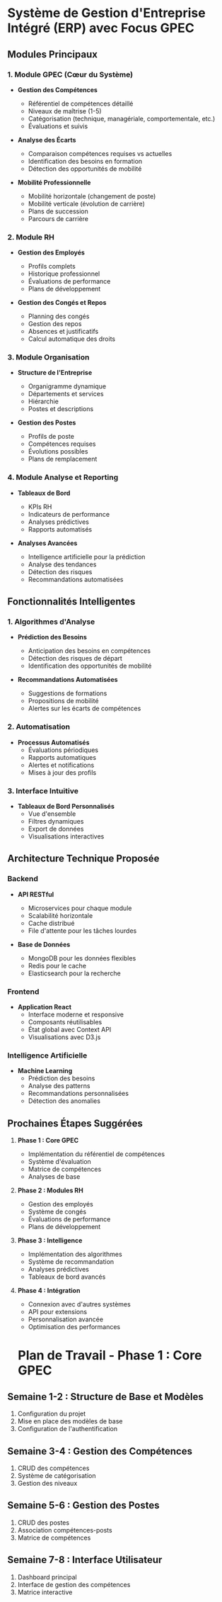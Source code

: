 # Système de Gestion d'Entreprise Intégré (ERP) avec Focus GPEC

## Modules Principaux

### 1. Module GPEC (Cœur du Système)
- **Gestion des Compétences**
  - Référentiel de compétences détaillé
  - Niveaux de maîtrise (1-5)
  - Catégorisation (technique, managériale, comportementale, etc.)
  - Évaluations et suivis

- **Analyse des Écarts**
  - Comparaison compétences requises vs actuelles
  - Identification des besoins en formation
  - Détection des opportunités de mobilité

- **Mobilité Professionnelle**
  - Mobilité horizontale (changement de poste)
  - Mobilité verticale (évolution de carrière)
  - Plans de succession
  - Parcours de carrière

### 2. Module RH
- **Gestion des Employés**
  - Profils complets
  - Historique professionnel
  - Évaluations de performance
  - Plans de développement

- **Gestion des Congés et Repos**
  - Planning des congés
  - Gestion des repos
  - Absences et justificatifs
  - Calcul automatique des droits

### 3. Module Organisation
- **Structure de l'Entreprise**
  - Organigramme dynamique
  - Départements et services
  - Hiérarchie
  - Postes et descriptions

- **Gestion des Postes**
  - Profils de poste
  - Compétences requises
  - Évolutions possibles
  - Plans de remplacement

### 4. Module Analyse et Reporting
- **Tableaux de Bord**
  - KPIs RH
  - Indicateurs de performance
  - Analyses prédictives
  - Rapports automatisés

- **Analyses Avancées**
  - Intelligence artificielle pour la prédiction
  - Analyse des tendances
  - Détection des risques
  - Recommandations automatisées

## Fonctionnalités Intelligentes

### 1. Algorithmes d'Analyse
- **Prédiction des Besoins**
  - Anticipation des besoins en compétences
  - Détection des risques de départ
  - Identification des opportunités de mobilité

- **Recommandations Automatisées**
  - Suggestions de formations
  - Propositions de mobilité
  - Alertes sur les écarts de compétences

### 2. Automatisation
- **Processus Automatisés**
  - Évaluations périodiques
  - Rapports automatiques
  - Alertes et notifications
  - Mises à jour des profils

### 3. Interface Intuitive
- **Tableaux de Bord Personnalisés**
  - Vue d'ensemble
  - Filtres dynamiques
  - Export de données
  - Visualisations interactives

## Architecture Technique Proposée

### Backend
- **API RESTful**
  - Microservices pour chaque module
  - Scalabilité horizontale
  - Cache distribué
  - File d'attente pour les tâches lourdes

- **Base de Données**
  - MongoDB pour les données flexibles
  - Redis pour le cache
  - Elasticsearch pour la recherche

### Frontend
- **Application React**
  - Interface moderne et responsive
  - Composants réutilisables
  - État global avec Context API
  - Visualisations avec D3.js

### Intelligence Artificielle
- **Machine Learning**
  - Prédiction des besoins
  - Analyse des patterns
  - Recommandations personnalisées
  - Détection des anomalies

## Prochaines Étapes Suggérées

1. **Phase 1 : Core GPEC**
   - Implémentation du référentiel de compétences
   - Système d'évaluation
   - Matrice de compétences
   - Analyses de base

2. **Phase 2 : Modules RH**
   - Gestion des employés
   - Système de congés
   - Évaluations de performance
   - Plans de développement

3. **Phase 3 : Intelligence**
   - Implémentation des algorithmes
   - Système de recommandation
   - Analyses prédictives
   - Tableaux de bord avancés

4. **Phase 4 : Intégration**
   - Connexion avec d'autres systèmes
   - API pour extensions
   - Personnalisation avancée
   - Optimisation des performances


   # Plan de Travail - Phase 1 : Core GPEC

## Semaine 1-2 : Structure de Base et Modèles
1. Configuration du projet
2. Mise en place des modèles de base
3. Configuration de l'authentification

## Semaine 3-4 : Gestion des Compétences
1. CRUD des compétences
2. Système de catégorisation
3. Gestion des niveaux

## Semaine 5-6 : Gestion des Postes
1. CRUD des postes
2. Association compétences-posts
3. Matrice de compétences

## Semaine 7-8 : Interface Utilisateur
1. Dashboard principal
2. Interface de gestion des compétences
3. Matrice interactive